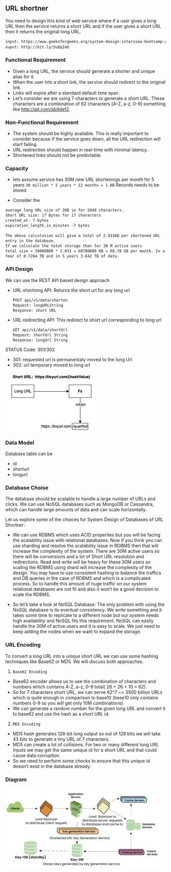 ## URL shortner

You need to design this kind of web service where if a user gives a long URL then the service returns a short URL and if the user gives a short URL then it returns the original long URL. 
```html
input: https://www.geeksforgeeks.org/system-design-interview-bootcamp-guide/
ouput: http://bit.ly/3uQqImU
```

### Functional Requirement 
- Given a long URL, the service should generate a shorter and unique alias for it.
- When the user hits a short link, the service should redirect to the original link.
- Links will expire after a standard default time span.
- Let’s consider we are using 7 characters to generate a short URL. These characters are a combination of 62 characters [A-Z, a-z, 0-9] something like http://ad.com/abXdef2.

### Non-Functional Requirement
- The system should be highly available. This is really important to consider because if the service goes down, all the URL redirection will start failing.
- URL redirection should happen in real-time with minimal latency.
- Shortened links should not be predictable.

### Capacity
- lets assume service has 30M new URL shortenings per month for 5 years
`30 million * 5 years * 12 months = 1.8B` Records needs to be stored

- Consider the 
```
average long URL size of 2KB ie for 2048 characters.
Short URL size: 17 Bytes for 17 characters
created_at- 7 bytes
expiration_length_in_minutes -7 bytes

The above calculation will give a total of 2.031KB per shortened URL entry in the database.
If we calculate the total storage then for 30 M active users
total size = 30000000 * 2.031 = 60780000 KB = 60.78 GB per month. In a Year of 0.7284 TB and in 5 years 3.642 TB of data. 

```

### API Design
We can use the REST API based design approach 
- URL shortning API: Returns the short url for any long url
    ```
    POST api/v1/data/shorten
    Request: longURLString
    Response: short URL
    ```

- URL redirecting API:  This redirect to short url corresponding to long url
    ```
    GET api/v1/data/shortUrl
    Request: shortUrl String
    Response: longUrl String
    ```

STATUS Code: 301/302

- 301: requested url is permanentaly moved to the long Url
- 302: url temporary moved to long url

![](image/url_hash.png)
### Data Model

Database table can be 
- id
- shorturl
- longurl

### Database Choise
The database should be scalable to handle a large number of URLs and clicks. We can use NoSQL databases such as MongoDB or Cassandra, which can handle large amounts of data and can scale horizontally.

Let us explore some of the choices for System Design of Databases of URL Shortner:

- We can use RDBMS which uses ACID properties but you will be facing the scalability issue with relational databases.
Now if you think you can use sharding and resolve the scalability issue in RDBMS then that will increase the complexity of the system.
There are 30M active users so there will be conversions and a lot of Short URL resolution and redirections.
Read and write will be heavy for these 30M users so scaling the RDBMS using shard will increase the complexity of the design.
You may have to use consistent hashing to balance the traffics and DB queries in the case of RDBMS and which is a complicated process. So to handle this amount of huge traffic on our system relational databases are not fit and also it won’t be a good decision to scale the RDBMS. 

- So let’s take a look at NoSQL Database:
The only problem with using the NoSQL database is its eventual consistency.
We write something and it takes some time to replicate to a different node but our system needs high availability and NoSQL fits this requirement.
NoSQL can easily handle the 30M of active users and it is easy to scale. We just need to keep adding the nodes when we want to expand the storage. 

### URL Encoding 

To convert a long URL into a unique short URL we can use some hashing techniques like Base62 or MD5. We will discuss both approaches. 
1. `Base62 Encoding`
- Base62 encoder allows us to use the combination of characters and numbers which contains A-Z, a-z, 0–9 total( 26 + 26 + 10 = 62).
- So for 7 characters short URL, we can serve 62^7 ~= 3500 billion URLs which is quite enough in comparison to base10 (base10 only contains numbers 0-9 so you will get only 10M combinations).
- We can generate a random number for the given long URL and convert it to base62 and use the hash as a short URL id. 

2. `MD5 Encoding`
- MD5 hash generates 128-bit long output so out of 128 bits we will take 43 bits to generate a tiny URL of 7 characters.
- MD5 can create a lot of collisions. For two or many different long URL inputs we may get the same unique id for a short URL and that could cause data corruption.
- So we need to perform some checks to ensure that this unique id doesn’t exist in the database already. 

### Diagram
![](image/url.png)



